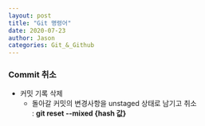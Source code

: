 ```yaml
---
layout: post
title: "Git 명령어"
date: 2020-07-23
author: Jason
categories: Git_&_Github
---
```


### Commit 취소

- 커밋 기록 삭제
  - 돌아갈 커밋의 변경사항을 unstaged 상태로 남기고 취소  
     : **git reset --mixed {hash 값}**

